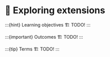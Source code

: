 # 🔭 Exploring extensions

:::{hint} Learning objectives
🏗️ TODO!
:::

:::{important} Outcomes
🏗️ TODO!
:::

:::{tip} Terms
🏗️ TODO!
:::
